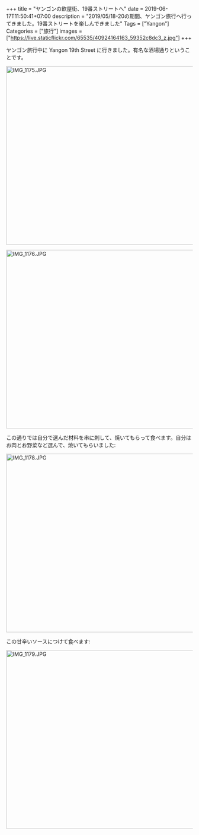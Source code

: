 +++
title = "ヤンゴンの飲屋街、19番ストリートへ"
date = 2019-06-17T11:50:41+07:00
description = "2019/05/18-20の期間、ヤンゴン旅行へ行ってきました。19番ストリートを楽しんできました"
Tags = ["Yangon"]
Categories = ["旅行"]
images = ["https://live.staticflickr.com/65535/40924164163_59352c8dc3_z.jpg"]
+++

ヤンゴン旅行中に Yangon 19th Street に行きました。有名な酒場通りということです。

<a data-flickr-embed="true"  href="https://www.flickr.com/photos/42332031@N02/40924164163/in/album-72157708525915875/" title="IMG_1175.JPG"><img src="https://live.staticflickr.com/65535/40924164163_59352c8dc3_z.jpg" width="640" height="480" alt="IMG_1175.JPG"></a><script async src="//embedr.flickr.com/assets/client-code.js" charset="utf-8"></script>

<a data-flickr-embed="true"  href="https://www.flickr.com/photos/42332031@N02/40924165303/in/album-72157708525915875/" title="IMG_1176.JPG"><img src="https://live.staticflickr.com/65535/40924165303_330ce9cb38_z.jpg" width="640" height="480" alt="IMG_1176.JPG"></a><script async src="//embedr.flickr.com/assets/client-code.js" charset="utf-8"></script>

この通りでは自分で選んだ材料を串に刺して、焼いてもらって食べます。自分はお肉とお野菜など選んで、焼いてもらいました:

<a data-flickr-embed="true"  href="https://www.flickr.com/photos/42332031@N02/46974436505/in/album-72157708525915875/" title="IMG_1178.JPG"><img src="https://live.staticflickr.com/65535/46974436505_bc27ba97f9_z.jpg" width="640" height="480" alt="IMG_1178.JPG"></a><script async src="//embedr.flickr.com/assets/client-code.js" charset="utf-8"></script>

この甘辛いソースにつけて食べます:

<a data-flickr-embed="true"  href="https://www.flickr.com/photos/42332031@N02/47101203834/in/album-72157708525915875/" title="IMG_1179.JPG"><img src="https://live.staticflickr.com/65535/47101203834_f0872d2374_z.jpg" width="640" height="480" alt="IMG_1179.JPG"></a><script async src="//embedr.flickr.com/assets/client-code.js" charset="utf-8"></script>

